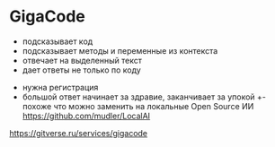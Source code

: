 # GigaCode

+ подсказывает код
+ подсказывает методы и переменные из контекста
+ отвечает на выделенный текст
+ дает ответы не только по коду
- нужна регистрация
- большой ответ начинает за здравие, заканчивает за упокой
+- похоже что можно заменить на локальные Open Source ИИ https://github.com/mudler/LocalAI

https://gitverse.ru/services/gigacode